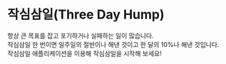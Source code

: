 # 작심삼일(Three Day Hump)
항상 큰 목표를 잡고 포기하거나 실패하는 일이 많습니다.  
작심삼일 한 번이면 일주일의 절반이나 해낸 것이고 한 달의 10%나 해낸 것입니다.  
작심삼일 애플리케이션을 이용해 작심삼일을 시작해 보세요!  
